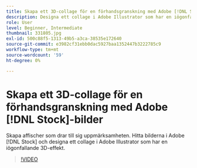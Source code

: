 ```yaml
---
title: Skapa ett 3D-collage för en förhandsgranskning med Adobe [!DNL Stock] bilder
description: Designa ett collage i Adobe Illustrator som har en iögonfallande 3D-effekt från bilder i Adobe [!DNL Stock]
role: User
level: Beginner, Intermediate
thumbnail: 331805.jpg
exl-id: 500c88f5-1313-49b5-a3ca-38535e172640
source-git-commit: e3982cf31ebb0dac5927baa1352447b3222785c9
workflow-type: tm+mt
source-wordcount: '59'
ht-degree: 0%

---
```


# Skapa ett 3D-collage för en förhandsgranskning med Adobe [!DNL Stock]-bilder

Skapa affischer som drar till sig uppmärksamheten. Hitta bilderna i Adobe [!DNL Stock] och designa ett collage i Adobe Illustrator som har en iögonfallande 3D-effekt.

>[!VIDEO](https://video.tv.adobe.com/v/331805?hidetitle=true)
